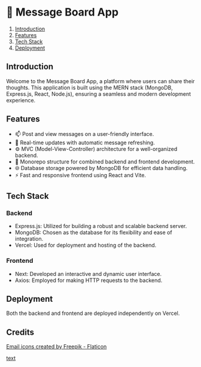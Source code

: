 # 💭 Message Board App

1. [Introduction](#introduction)
2. [Features](#features)
3. [Tech Stack](#tech-stack)
5. [Deployment](#deployment)

## Introduction

Welcome to the Message Board App, a platform where users can share their thoughts. This application is built using the MERN stack (MongoDB, Express.js, React, Node.js), ensuring a seamless and modern development experience.

## Features

- 📫 Post and view messages on a user-friendly interface.
- 🔄 Real-time updates with automatic message refreshing.
- ⚙️ MVC (Model-View-Controller) architecture for a well-organized backend.
- 🔄 Monorepo structure for combined backend and frontend development.
- 🌐 Database storage powered by MongoDB for efficient data handling.
- ⚡️ Fast and responsive frontend using React and Vite.

## Tech Stack

### Backend

- Express.js: Utilized for building a robust and scalable backend server.
- MongoDB: Chosen as the database for its flexibility and ease of integration.
- Vercel: Used for deployment and hosting of the backend.

### Frontend

- Next: Developed an interactive and dynamic user interface.
- Axios: Employed for making HTTP requests to the backend.

## Deployment

Both the backend and frontend are deployed independently on Vercel.


## Credits
<a href="https://www.flaticon.com/free-icons/email" title="email icons">Email icons created by Freepik - Flaticon</a>

[text](https://mini-message-board-orpin.vercel.app/api)